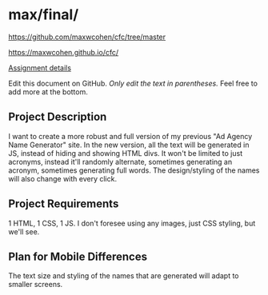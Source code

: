 # max/final/

https://github.com/maxwcohen/cfc/tree/master

https://maxwcohen.github.io/cfc/

[Assignment details](/homework/final)

Edit this document on GitHub. _Only edit the text in parentheses._ Feel free to add more at the bottom.

## Project Description

I want to create a more robust and full version of my previous "Ad Agency Name Generator" site. In the new version, all the text will be generated in JS, instead of hiding and showing HTML divs. It won't be limited to just acronyms, instead it'll randomly alternate, sometimes generating an acronym, sometimes generating full words. The design/styling of the names will also change with every click. 

## Project Requirements

1 HTML, 1 CSS, 1 JS. I don't foresee using any images, just CSS styling, but we'll see.

## Plan for Mobile Differences

The text size and styling of the names that are generated will adapt to smaller screens.
